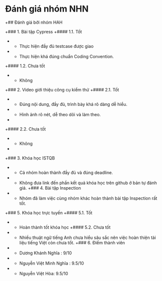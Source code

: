 ﻿# Đánh giá nhóm NHN
 +## Đánh giá bởi nhóm HAH
 
 +### 1. Bài tập Cypress
 +#### 1.1. Tốt
 + - Thực hiện đầy đủ testcase được giao
 + - Thực hiện khá đúng chuẩn Coding Convention.
 
 +#### 1.2. Chưa tốt
 + - Không

 +### 2. Video giới thiệu công cụ kiểm thử
 +#### 2.1. Tốt
 + - Đúng nội dung, đầy đủ, trình bày khá rõ dàng dễ hiểu.
 + - Hình ảnh rõ nét, dễ theo dõi và làm theo.
 +
 +#### 2.2. Chưa tốt
 + - Không
 +
 +### 3. Khóa học ISTQB
 + - Cả nhóm hoàn thành đầy đủ và đúng deadline.
 + - Không đưa link đến phần kết quả khóa học trên github ở bản tự đánh giá.
 +### 4. Bài tập Inspection
 + - Nhóm đã làm việc cùng nhóm khác hoàn thành bài tập Inspection rất tốt.
 
 +### 5. Khóa học trực tuyến 
 +#### 5.1. Tốt
 + - Hoàn thành tốt khóa học
 +#### 5.2. Chưa tốt 
 + - Nhiều thuật ngữ tiếng Anh chưa hiểu sâu sắc nên việc hoàn thiện tài liệu tiếng  Việt còn chưa tốt.
 +### 6. Điểm thành viên
 + - Dương Khánh Nghĩa : 9/10
 + - Nguyễn Việt Minh Nghĩa : 9.5/10
 + - Nguyễn Việt Hòa: 9.5/10